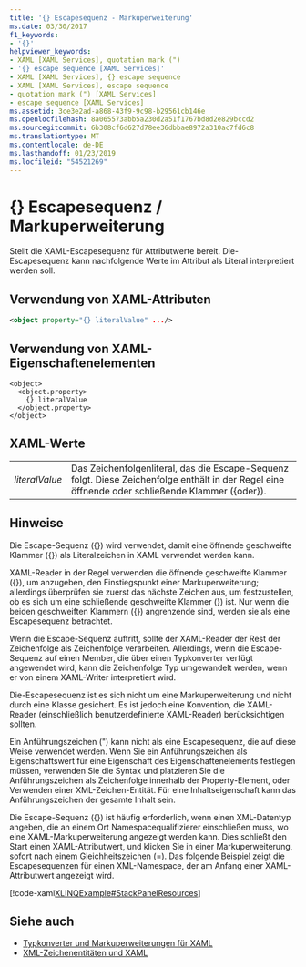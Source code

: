 ```yaml
---
title: '{} Escapesequenz - Markuperweiterung'
ms.date: 03/30/2017
f1_keywords:
- '{}'
helpviewer_keywords:
- XAML [XAML Services], quotation mark (")
- '{} escape sequence [XAML Services]'
- XAML [XAML Services], {} escape sequence
- XAML [XAML Services], escape sequence
- quotation mark (") [XAML Services]
- escape sequence [XAML Services]
ms.assetid: 3ce3e2ad-a868-43f9-9c98-b29561cb146e
ms.openlocfilehash: 8a065573abb5a230d2a51f1767bd8d2e829bccd2
ms.sourcegitcommit: 6b308cf6d627d78ee36dbbae8972a310ac7fd6c8
ms.translationtype: MT
ms.contentlocale: de-DE
ms.lasthandoff: 01/23/2019
ms.locfileid: "54521269"
---
```

# <a name="-escape-sequence--markup-extension"></a>{} Escapesequenz / Markuperweiterung
Stellt die XAML-Escapesequenz für Attributwerte bereit. Die-Escapesequenz kann nachfolgende Werte im Attribut als Literal interpretiert werden soll.  
  
## <a name="xaml-attribute-usage"></a>Verwendung von XAML-Attributen  
  
```xml  
<object property="{} literalValue" .../>  
```  
  
## <a name="xaml-property-element-usage"></a>Verwendung von XAML-Eigenschaftenelementen  
  
```  
<object>  
  <object.property>  
    {} literalValue  
  </object.property>  
</object>  
```  
  
## <a name="xaml-values"></a>XAML-Werte  
  
|||  
|-|-|  
|*literalValue*|Das Zeichenfolgenliteral, das die Escape-Sequenz folgt. Diese Zeichenfolge enthält in der Regel eine öffnende oder schließende Klammer ({oder}).|  
  
## <a name="remarks"></a>Hinweise  
 Die Escape-Sequenz ({}) wird verwendet, damit eine öffnende geschweifte Klammer ({}) als Literalzeichen in XAML verwendet werden kann.  
  
 XAML-Reader in der Regel verwenden die öffnende geschweifte Klammer ({}), um anzugeben, den Einstiegspunkt einer Markuperweiterung; allerdings überprüfen sie zuerst das nächste Zeichen aus, um festzustellen, ob es sich um eine schließende geschweifte Klammer (}) ist. Nur wenn die beiden geschweiften Klammern ({}) angrenzende sind, werden sie als eine Escapesequenz betrachtet.  
  
 Wenn die Escape-Sequenz auftritt, sollte der XAML-Reader der Rest der Zeichenfolge als Zeichenfolge verarbeiten. Allerdings, wenn die Escape-Sequenz auf einen Member, die über einen Typkonverter verfügt angewendet wird, kann die Zeichenfolge Typ umgewandelt werden, wenn er von einem XAML-Writer interpretiert wird.  
  
 Die-Escapesequenz ist es sich nicht um eine Markuperweiterung und nicht durch eine Klasse gesichert. Es ist jedoch eine Konvention, die XAML-Reader (einschließlich benutzerdefinierte XAML-Reader) berücksichtigen sollten.  
  
 Ein Anführungszeichen (") kann nicht als eine Escapesequenz, die auf diese Weise verwendet werden. Wenn Sie ein Anführungszeichen als Eigenschaftswert für eine Eigenschaft des Eigenschaftenelements festlegen müssen, verwenden Sie die Syntax und platzieren Sie die Anführungszeichen als Zeichenfolge innerhalb der Property-Element, oder Verwenden einer XML-Zeichen-Entität. Für eine Inhaltseigenschaft kann das Anführungszeichen der gesamte Inhalt sein.  
  
 Die Escape-Sequenz ({}) ist häufig erforderlich, wenn einen XML-Datentyp angeben, die an einem Ort Namespacequalifizierer einschließen muss, wo eine XAML-Markuperweiterung angezeigt werden kann. Dies schließt den Start einen XAML-Attributwert, und klicken Sie in einer Markuperweiterung, sofort nach einem Gleichheitszeichen (=). Das folgende Beispiel zeigt die Escapesequenzen für einen XML-Namespace, der am Anfang einer XAML-Attributwert angezeigt wird.  
  
 [!code-xaml[XLINQExample#StackPanelResources](../../../samples/snippets/csharp/VS_Snippets_Wpf/XLinqExample/CSharp/Window1.xaml#stackpanelresources)]  
  
## <a name="see-also"></a>Siehe auch
- [Typkonverter und Markuperweiterungen für XAML](../../../docs/framework/xaml-services/type-converters-and-markup-extensions-for-xaml.md)
- [XML-Zeichenentitäten und XAML](../../../docs/framework/xaml-services/xml-character-entities-and-xaml.md)
